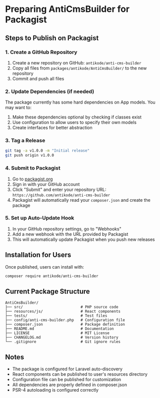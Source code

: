 # Preparing AntiCmsBuilder for Packagist

## Steps to Publish on Packagist

### 1. Create a GitHub Repository

1. Create a new repository on GitHub: `antikode/anti-cms-builder`
2. Copy all files from `packages/antikode/AntiCmsBuilder/` to the new repository
3. Commit and push all files

### 2. Update Dependencies (if needed)

The package currently has some hard dependencies on App models. You may want to:

1. Make these dependencies optional by checking if classes exist
2. Use configuration to allow users to specify their own models
3. Create interfaces for better abstraction

### 3. Tag a Release

```bash
git tag -a v1.0.0 -m "Initial release"
git push origin v1.0.0
```

### 4. Submit to Packagist

1. Go to [packagist.org](https://packagist.org)
2. Sign in with your GitHub account
3. Click "Submit" and enter your repository URL: `https://github.com/antikode/anti-cms-builder`
4. Packagist will automatically read your `composer.json` and create the package

### 5. Set up Auto-Update Hook

1. In your GitHub repository settings, go to "Webhooks"
2. Add a new webhook with the URL provided by Packagist
3. This will automatically update Packagist when you push new releases

## Installation for Users

Once published, users can install with:

```bash
composer require antikode/anti-cms-builder
```

## Current Package Structure

```
AntiCmsBuilder/
├── src/                          # PHP source code
├── resources/js/                 # React components
├── tests/                        # Test files
├── config/anti-cms-builder.php   # Configuration file
├── composer.json                 # Package definition
├── README.md                     # Documentation
├── LICENSE                       # MIT License
├── CHANGELOG.md                  # Version history
└── .gitignore                    # Git ignore rules
```

## Notes

- The package is configured for Laravel auto-discovery
- React components can be published to user's resources directory
- Configuration file can be published for customization
- All dependencies are properly defined in composer.json
- PSR-4 autoloading is configured correctly